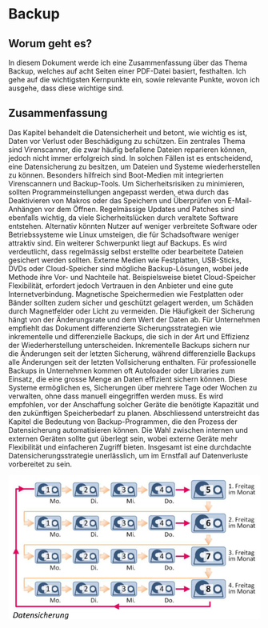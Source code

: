 # Backup

## Worum geht es?
In diesem Dokument werde ich eine Zusammenfassung über das Thema Backup, welches auf acht Seiten einer PDF-Datei basiert, festhalten. Ich gehe auf die wichtigsten Kernpunkte ein, sowie relevante Punkte, wovon ich ausgehe, dass diese wichtige sind.

## Zusammenfassung
Das Kapitel behandelt die Datensicherheit und betont, wie wichtig es ist, Daten vor Verlust oder Beschädigung zu schützen. Ein zentrales Thema sind Virenscanner, die zwar häufig befallene Dateien reparieren können, jedoch nicht immer erfolgreich sind. In solchen Fällen ist es entscheidend, eine Datensicherung zu besitzen, um Dateien und Systeme wiederherstellen zu können. Besonders hilfreich sind Boot-Medien mit integrierten Virenscannern und Backup-Tools.
Um Sicherheitsrisiken zu minimieren, sollten Programmeinstellungen angepasst werden, etwa durch das Deaktivieren von Makros oder das Speichern und Überprüfen von E-Mail-Anhängen vor dem Öffnen. Regelmässige Updates und Patches sind ebenfalls wichtig, da viele Sicherheitslücken durch veraltete Software entstehen. Alternativ könnten Nutzer auf weniger verbreitete Software oder Betriebssysteme wie Linux umsteigen, die für Schadsoftware weniger attraktiv sind.
Ein weiterer Schwerpunkt liegt auf Backups. Es wird verdeutlicht, dass regelmässig selbst erstellte oder bearbeitete Dateien gesichert werden sollten. Externe Medien wie Festplatten, USB-Sticks, DVDs oder Cloud-Speicher sind mögliche Backup-Lösungen, wobei jede Methode ihre Vor- und Nachteile hat. Beispielsweise bietet Cloud-Speicher Flexibilität, erfordert jedoch Vertrauen in den Anbieter und eine gute Internetverbindung. Magnetische Speichermedien wie Festplatten oder Bänder sollten zudem sicher und geschützt gelagert werden, um Schäden durch Magnetfelder oder Licht zu vermeiden.
Die Häufigkeit der Sicherung hängt von der Änderungsrate und dem Wert der Daten ab. Für Unternehmen empfiehlt das Dokument differenzierte Sicherungsstrategien wie inkrementelle und differenzielle Backups, die sich in der Art und Effizienz der Wiederherstellung unterscheiden. Inkrementelle Backups sichern nur die Änderungen seit der letzten Sicherung, während differenzielle Backups alle Änderungen seit der letzten Vollsicherung enthalten.
Für professionelle Backups in Unternehmen kommen oft Autoloader oder Libraries zum Einsatz, die eine grosse Menge an Daten effizient sichern können. Diese Systeme ermöglichen es, Sicherungen über mehrere Tage oder Wochen zu verwalten, ohne dass manuell eingegriffen werden muss. Es wird empfohlen, vor der Anschaffung solcher Geräte die benötigte Kapazität und den zukünftigen Speicherbedarf zu planen.
Abschliessend unterstreicht das Kapitel die Bedeutung von Backup-Programmen, die den Prozess der Datensicherung automatisieren können. Die Wahl zwischen internen und externen Geräten sollte gut überlegt sein, wobei externe Geräte mehr Flexibilität und einfacheren Zugriff bieten. Insgesamt ist eine durchdachte Datensicherungsstrategie unerlässlich, um im Ernstfall auf Datenverluste vorbereitet zu sein.

![Datensicherung][datensicherung]

[datensicherung]: ../4a_Backup/Datensicherung.png